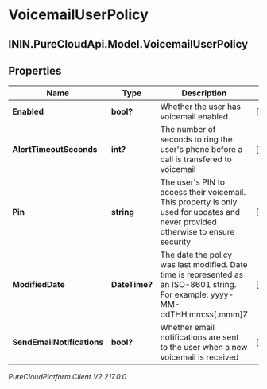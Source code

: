# VoicemailUserPolicy

## ININ.PureCloudApi.Model.VoicemailUserPolicy

## Properties

|Name | Type | Description | Notes|
|------------ | ------------- | ------------- | -------------|
| **Enabled** | **bool?** | Whether the user has voicemail enabled | [optional] |
| **AlertTimeoutSeconds** | **int?** | The number of seconds to ring the user&#39;s phone before a call is transfered to voicemail | [optional] |
| **Pin** | **string** | The user&#39;s PIN to access their voicemail. This property is only used for updates and never provided otherwise to ensure security | [optional] |
| **ModifiedDate** | **DateTime?** | The date the policy was last modified. Date time is represented as an ISO-8601 string. For example: yyyy-MM-ddTHH:mm:ss[.mmm]Z | [optional] |
| **SendEmailNotifications** | **bool?** | Whether email notifications are sent to the user when a new voicemail is received | [optional] |



_PureCloudPlatform.Client.V2 217.0.0_
